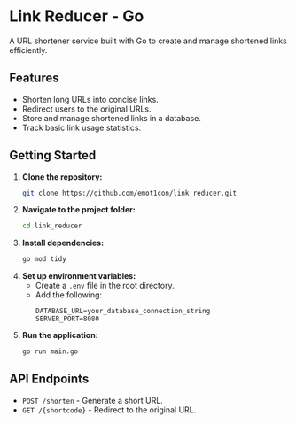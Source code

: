 # Link Reducer - Go

A URL shortener service built with Go to create and manage shortened links efficiently.

## Features
- Shorten long URLs into concise links.
- Redirect users to the original URLs.
- Store and manage shortened links in a database.
- Track basic link usage statistics.

## Getting Started
1. **Clone the repository:**
   ```sh
   git clone https://github.com/emot1con/link_reducer.git
   ```
2. **Navigate to the project folder:**
   ```sh
   cd link_reducer
   ```
3. **Install dependencies:**
   ```sh
   go mod tidy
   ```
4. **Set up environment variables:**
   - Create a `.env` file in the root directory.
   - Add the following:
     ```env
     DATABASE_URL=your_database_connection_string
     SERVER_PORT=8080
     ```
5. **Run the application:**
   ```sh
   go run main.go
   ```

## API Endpoints
- `POST /shorten` - Generate a short URL.
- `GET /{shortcode}` - Redirect to the original URL.
